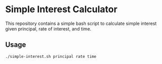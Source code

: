 # Simple Interest Calculator

This repository contains a simple bash script to calculate simple interest given principal, rate of interest, and time.

## Usage

```bash
./simple-interest.sh principal rate time
